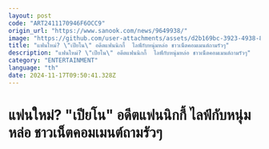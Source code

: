 ```yaml
---
layout: post
code: "ART2411170946F6OCC9"
origin_url: "https://www.sanook.com/news/9649938/"
image: "https://github.com/user-attachments/assets/d2b169bc-3923-4938-88ff-2de7f2a35b77"
title: "แฟนใหม่? \"เปียโน\" อดีตแฟนนิกกี้  ไลฟ์กับหนุ่มหล่อ ชาวเน็ตคอมเมนต์ถามรัวๆ"
description: "แฟนใหม่? \"เปียโน\" อดีตแฟนนิกกี้  ไลฟ์กับหนุ่มหล่อ ชาวเน็ตคอมเมนต์ถามรัวๆ"
category: "ENTERTAINMENT"
language: "th"
date: 2024-11-17T09:50:41.328Z
---
```


# แฟนใหม่? "เปียโน" อดีตแฟนนิกกี้  ไลฟ์กับหนุ่มหล่อ ชาวเน็ตคอมเมนต์ถามรัวๆ